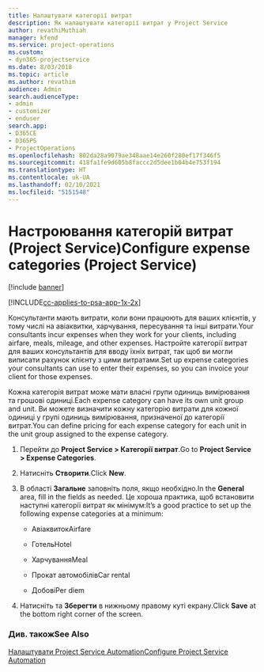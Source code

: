 ```yaml
---
title: Налаштувати категорії витрат
description: Як налаштувати категорії витрат у Project Service
author: revathiMuthiah
manager: kfend
ms.service: project-operations
ms.custom:
- dyn365-projectservice
ms.date: 8/03/2018
ms.topic: article
ms.author: revathim
audience: Admin
search.audienceType:
- admin
- customizer
- enduser
search.app:
- D365CE
- D365PS
- ProjectOperations
ms.openlocfilehash: 802da28a9079ae348aae14e260f280ef17f346f5
ms.sourcegitcommit: 418fa1fe9d605b8faccc2d5dee1b04b4e753f194
ms.translationtype: HT
ms.contentlocale: uk-UA
ms.lasthandoff: 02/10/2021
ms.locfileid: "5151548"
---
```

# <a name="configure-expense-categories-project-service"></a><span data-ttu-id="157cc-103">Настроювання категорій витрат (Project Service)</span><span class="sxs-lookup"><span data-stu-id="157cc-103">Configure expense categories (Project Service)</span></span>

[!include [banner](../includes/psa-now-project-operations.md)]

[!INCLUDE[cc-applies-to-psa-app-1x-2x](../includes/cc-applies-to-psa-app-1x-2x.md)]

<span data-ttu-id="157cc-104">Консультанти мають витрати, коли вони працюють для ваших клієнтів, у тому числі на авіаквитки, харчування, пересування та інші витрати.</span><span class="sxs-lookup"><span data-stu-id="157cc-104">Your consultants incur expenses when they work for your clients, including airfare, meals, mileage, and other expenses.</span></span> <span data-ttu-id="157cc-105">Настройте категорії витрат для ваших консультантів для вводу їхніх витрат, так щоб ви могли виписати рахунок клієнту з цими витратами.</span><span class="sxs-lookup"><span data-stu-id="157cc-105">Set up expense categories your consultants can use to enter their expenses, so you can invoice your client for those expenses.</span></span>  
  
<span data-ttu-id="157cc-106">Кожна категорія витрат може мати власні групи одиниць вимірювання та грошові одиниці.</span><span class="sxs-lookup"><span data-stu-id="157cc-106">Each expense category can have its own unit group and unit.</span></span> <span data-ttu-id="157cc-107">Ви можете визначити кожну категорію витрати для кожної одиниці у групі одиниць вимірювання, призначеної до категорії витрат.</span><span class="sxs-lookup"><span data-stu-id="157cc-107">You can define pricing for each expense category for each unit in the unit group assigned to the expense category.</span></span>  
  
1.  <span data-ttu-id="157cc-108">Перейти до **Project Service > Категорії витрат**.</span><span class="sxs-lookup"><span data-stu-id="157cc-108">Go to **Project Service > Expense Categories**.</span></span>  
  
2.  <span data-ttu-id="157cc-109">Натисніть **Створити**.</span><span class="sxs-lookup"><span data-stu-id="157cc-109">Click **New**.</span></span>  
  
3.  <span data-ttu-id="157cc-110">В області **Загальне** заповніть поля, якщо необхідно.</span><span class="sxs-lookup"><span data-stu-id="157cc-110">In the **General** area, fill in the fields as needed.</span></span> <span data-ttu-id="157cc-111">Це хороша практика, щоб встановити наступні категорії витрат як мінімум:</span><span class="sxs-lookup"><span data-stu-id="157cc-111">It’s a good practice to set up the following expense categories at a minimum:</span></span>  
  
    -   <span data-ttu-id="157cc-112">Авіаквиток</span><span class="sxs-lookup"><span data-stu-id="157cc-112">Airfare</span></span>  
  
    -   <span data-ttu-id="157cc-113">Готель</span><span class="sxs-lookup"><span data-stu-id="157cc-113">Hotel</span></span>  
  
    -   <span data-ttu-id="157cc-114">Харчування</span><span class="sxs-lookup"><span data-stu-id="157cc-114">Meal</span></span>  
  
    -   <span data-ttu-id="157cc-115">Прокат автомобілів</span><span class="sxs-lookup"><span data-stu-id="157cc-115">Car rental</span></span>  
  
    -   <span data-ttu-id="157cc-116">Добові</span><span class="sxs-lookup"><span data-stu-id="157cc-116">Per diem</span></span>  
  
4.  <span data-ttu-id="157cc-117">Натисніть та **Зберегти** в нижньому правому куті екрану.</span><span class="sxs-lookup"><span data-stu-id="157cc-117">Click **Save** at the bottom right corner of the screen.</span></span>  
  
### <a name="see-also"></a><span data-ttu-id="157cc-118">Див. також</span><span class="sxs-lookup"><span data-stu-id="157cc-118">See Also</span></span>  
 [<span data-ttu-id="157cc-119">Налаштувати Project Service Automation</span><span class="sxs-lookup"><span data-stu-id="157cc-119">Configure Project Service Automation</span></span>](../psa/configure.md)
